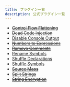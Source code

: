 ```yaml
---
title: プラグイン一覧
description: 公式プラグイン一覧
---
```


- ~~[Control Flow Flattening](/plana/control-flow-flattening)~~
- ~~[Dead Code Injection](/plana/plugins/dead-code-injection)~~
- [Disable Console Output](/plana/plugins/disable-console-output)
- ~~[Numbers to Expressions](/plana/plugins/numbers-to-expressions)~~
- ~~[Remove Comments](/plana/plugins/remove-comments)~~
- [Rename Symbols](/plana/plugins/rename-symbols)
- [Shuffle Declarations](/plana/plugins/shuffle-declarations)
- ~~[Shuffle Symbols](/plana/plugins/shuffle-symbols)~~
- ~~[Source Maps](/plana/plugins/source-maps)~~
- ~~[Split Strings](/plana/plugins/split-strings)~~
- ~~[String Encryption](/plana/plugins/string-encryption)~~
